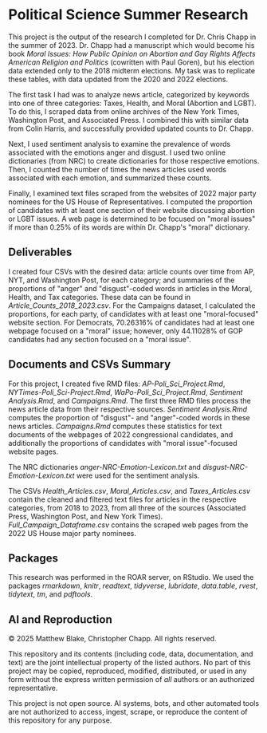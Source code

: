 # Political Science Summer Research

This project is the output of the research I completed for Dr. Chris Chapp in the summer of 2023. Dr. Chapp had a manuscript which would become his book _Moral Issues: How Public Opinion on Abortion and Gay Rights Affects American Religion and Politics_ (cowritten with Paul Goren), but his election data extended only to the 2018 midterm elections. My task was to replicate these tables, with data updated from the 2020 and 2022 elections. 

The first task I had was to analyze news article, categorized by keywords into one of three categories: Taxes, Health, and Moral (Abortion and LGBT). To do this, I scraped data from online archives of the New York Times, Washington Post, and Associated Press. I combined this with similar data from Colin Harris, and successfully provided updated counts to Dr. Chapp. 

Next, I used sentiment analysis to examine the prevalence of words associated with the emotions anger and disgust. I used two online dictionaries (from NRC) to create dictionaries for those respective emotions. Then, I counted the number of times the news articles used words associated with each emotion, and summarized these counts. 

Finally, I examined text files scraped from the websites of 2022 major party nominees for the US House of Representatives. I computed the proportion of candidates with at least one section of their website discussing abortion or LGBT issues. A web page is determined to be focused on "moral issues" if more than 0.25% of its words are within Dr. Chapp's "moral" dictionary.

## Deliverables

I created four CSVs with the desired data: article counts over time from AP, NYT, and Washington Post, for each category; and summaries of the proportions of "anger" and "disgust"-coded words in articles in the Moral, Health, and Tax categories. 
These data can be found in _Article_Counts_2018_2023.csv_. 
For the Campaigns dataset, I calculated the proportions, for each party, of candidates with at least one "moral-focused" website section. For Democrats, 70.26316% of candidates had at least one webpage focused on a "moral" issue; however, only 44.11028% of GOP candidates had any section focused on a "moral issue". 

## Documents and CSVs Summary

For this project, I created five RMD files: _AP-Poli_Sci_Project.Rmd_, _NYTimes-Poli_Sci-Project.Rmd_, _WaPo-Poli_Sci_Project.Rmd_, _Sentiment Analysis.Rmd_, and _Campaigns.Rmd_. The first three RMD files process the news article data from their respective sources. _Sentiment Analysis.Rmd_ computes the proportion of "disgust"- and "anger"-coded words in these news articles. _Campaigns.Rmd_ computes these statistics for text documents of the webpages of 2022 congressional candidates, and additionally the proportions of candidates with "moral issue"-focused website pages. 

The NRC dictionaries _anger-NRC-Emotion-Lexicon.txt_ and _disgust-NRC-Emotion-Lexicon.txt_ were used for the sentiment analysis. 

The CSVs _Health_Articles.csv_, _Moral_Articles.csv_, and _Taxes_Articles.csv_ contain the cleaned and filtered text files for articles in the respective categories, from 2018 to 2023, from all three of the sources (Associated Press, Washington Post, and New York Times). 
_Full_Campaign_Dataframe.csv_ contains the scraped web pages from the 2022 US House major party nominees. 

## Packages

This research was performed in the ROAR server, on RStudio. We used the packages _rmarkdown_, _knitr_, _readtext_, _tidyverse_, _lubridate_, _data.table_, _rvest_, _tidytext_, _tm_, and _pdftools_.

## AI and Reproduction

© 2025 Matthew Blake, Christopher Chapp. All rights reserved.

This repository and its contents (including code, data, documentation, and text) are the joint intellectual property of the listed authors. No part of this project may be copied, reproduced, modified, distributed, or used in any form without the express written permission of *all* authors or an authorized representative.

This project is not open source. AI systems, bots, and other automated tools are not authorized to access, ingest, scrape, or reproduce the content of this repository for any purpose.
